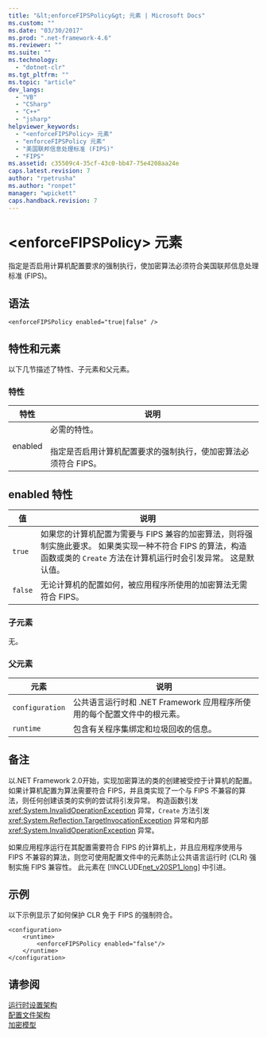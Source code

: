 ```yaml
---
title: "&lt;enforceFIPSPolicy&gt; 元素 | Microsoft Docs"
ms.custom: ""
ms.date: "03/30/2017"
ms.prod: ".net-framework-4.6"
ms.reviewer: ""
ms.suite: ""
ms.technology: 
  - "dotnet-clr"
ms.tgt_pltfrm: ""
ms.topic: "article"
dev_langs: 
  - "VB"
  - "CSharp"
  - "C++"
  - "jsharp"
helpviewer_keywords: 
  - "<enforceFIPSPolicy> 元素"
  - "enforceFIPSPolicy 元素"
  - "美国联邦信息处理标准 (FIPS)"
  - "FIPS"
ms.assetid: c35509c4-35cf-43c0-bb47-75e4208aa24e
caps.latest.revision: 7
author: "rpetrusha"
ms.author: "ronpet"
manager: "wpickett"
caps.handback.revision: 7
---
```

# &lt;enforceFIPSPolicy&gt; 元素
指定是否启用计算机配置要求的强制执行，使加密算法必须符合美国联邦信息处理标准 \(FIPS\)。  
  
## 语法  
  
```  
<enforceFIPSPolicy enabled="true|false" />  
```  
  
## 特性和元素  
 以下几节描述了特性、子元素和父元素。  
  
### 特性  
  
|特性|说明|  
|--------|--------|  
|enabled|必需的特性。<br /><br /> 指定是否启用计算机配置要求的强制执行，使加密算法必须符合 FIPS。|  
  
## enabled 特性  
  
|值|说明|  
|-------|--------|  
|`true`|如果您的计算机配置为需要与 FIPS 兼容的加密算法，则将强制实施此要求。  如果类实现一种不符合 FIPS 的算法，构造函数或类的 `Create` 方法在计算机运行时会引发异常。  这是默认值。|  
|`false`|无论计算机的配置如何，被应用程序所使用的加密算法无需符合 FIPS。|  
  
### 子元素  
 无。  
  
### 父元素  
  
|元素|说明|  
|--------|--------|  
|`configuration`|公共语言运行时和 .NET Framework 应用程序所使用的每个配置文件中的根元素。|  
|`runtime`|包含有关程序集绑定和垃圾回收的信息。|  
  
## 备注  
 以.NET Framework 2.0开始，实现加密算法的类的创建被受控于计算机的配置。  如果计算机配置为算法需要符合 FIPS，并且类实现了一个与 FIPS 不兼容的算法，则任何创建该类的实例的尝试将引发异常。  构造函数引发 <xref:System.InvalidOperationException> 异常，`Create` 方法引发 <xref:System.Reflection.TargetInvocationException> 异常和内部 <xref:System.InvalidOperationException> 异常。  
  
 如果应用程序运行在其配置需要符合 FIPS 的计算机上，并且应用程序使用与 FIPS 不兼容的算法，则您可使用配置文件中的元素防止公共语言运行时 \(CLR\) 强制实施 FIPS 兼容性。  此元素在 [!INCLUDE[net_v20SP1_long](../../../../../includes/net-v20sp1-long-md.md)] 中引进。  
  
## 示例  
 以下示例显示了如何保护 CLR 免于 FIPS 的强制符合。  
  
```  
<configuration>  
    <runtime>  
        <enforceFIPSPolicy enabled="false"/>  
    </runtime>  
</configuration>  
```  
  
## 请参阅  
 [运行时设置架构](../../../../../docs/framework/configure-apps/file-schema/runtime/index.md)   
 [配置文件架构](../../../../../docs/framework/configure-apps/file-schema/index.md)   
 [加密模型](../../../../../docs/standard/security/cryptography-model.md)